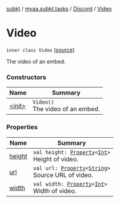 [subkt](../../../index.md) / [myaa.subkt.tasks](../../index.md) / [Discord](../index.md) / [Video](./index.md)

# Video

`inner class Video` [(source)](https://github.com/Myaamori/SubKt/blob/0.1.9/src/main/kotlin/myaa/subkt/tasks/discordtask.kt#L148)

The video of an embed.

### Constructors

| Name | Summary |
|---|---|
| [&lt;init&gt;](-init-.md) | `Video()`<br>The video of an embed. |

### Properties

| Name | Summary |
|---|---|
| [height](height.md) | `val height: `[`Property`](https://docs.gradle.org/current/javadoc/org/gradle/api/provider/Property.html)`<`[`Int`](https://kotlinlang.org/api/latest/jvm/stdlib/kotlin/-int/index.html)`>`<br>Height of video. |
| [url](url.md) | `val url: `[`Property`](https://docs.gradle.org/current/javadoc/org/gradle/api/provider/Property.html)`<`[`String`](https://kotlinlang.org/api/latest/jvm/stdlib/kotlin/-string/index.html)`>`<br>Source URL of video. |
| [width](width.md) | `val width: `[`Property`](https://docs.gradle.org/current/javadoc/org/gradle/api/provider/Property.html)`<`[`Int`](https://kotlinlang.org/api/latest/jvm/stdlib/kotlin/-int/index.html)`>`<br>Width of video. |
